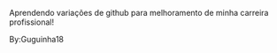 Aprendendo variações de github para melhoramento de minha carreira profissional!




















By:Guguinha18



